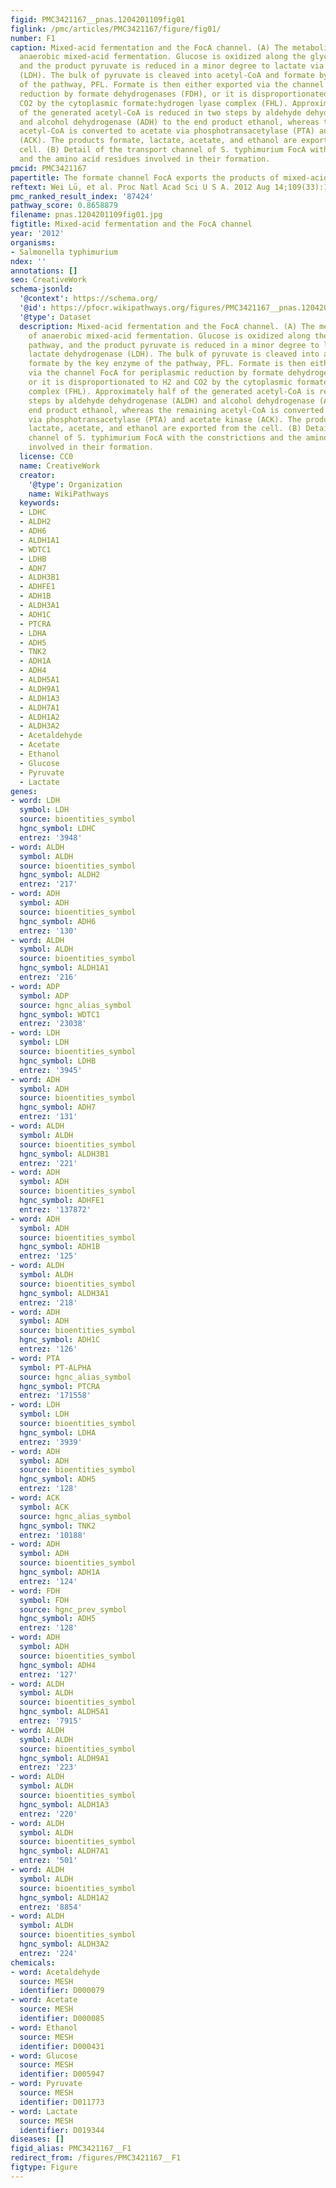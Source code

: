 ```yaml
---
figid: PMC3421167__pnas.1204201109fig01
figlink: /pmc/articles/PMC3421167/figure/fig01/
number: F1
caption: Mixed-acid fermentation and the FocA channel. (A) The metabolic pathway of
  anaerobic mixed-acid fermentation. Glucose is oxidized along the glycolytic pathway,
  and the product pyruvate is reduced in a minor degree to lactate via lactate dehydrogenase
  (LDH). The bulk of pyruvate is cleaved into acetyl-CoA and formate by the key enzyme
  of the pathway, PFL. Formate is then either exported via the channel FocA for periplasmic
  reduction by formate dehydrogenases (FDH), or it is disproportionated to H2 and
  CO2 by the cytoplasmic formate:hydrogen lyase complex (FHL). Approximately half
  of the generated acetyl-CoA is reduced in two steps by aldehyde dehydrogenase (ALDH)
  and alcohol dehydrogenase (ADH) to the end product ethanol, whereas the remaining
  acetyl-CoA is converted to acetate via phosphotransacetylase (PTA) and acetate kinase
  (ACK). The products formate, lactate, acetate, and ethanol are exported from the
  cell. (B) Detail of the transport channel of S. typhimurium FocA with the constrictions
  and the amino acid residues involved in their formation.
pmcid: PMC3421167
papertitle: The formate channel FocA exports the products of mixed-acid fermentation.
reftext: Wei Lü, et al. Proc Natl Acad Sci U S A. 2012 Aug 14;109(33):13254-13259.
pmc_ranked_result_index: '87424'
pathway_score: 0.8658879
filename: pnas.1204201109fig01.jpg
figtitle: Mixed-acid fermentation and the FocA channel
year: '2012'
organisms:
- Salmonella typhimurium
ndex: ''
annotations: []
seo: CreativeWork
schema-jsonld:
  '@context': https://schema.org/
  '@id': https://pfocr.wikipathways.org/figures/PMC3421167__pnas.1204201109fig01.html
  '@type': Dataset
  description: Mixed-acid fermentation and the FocA channel. (A) The metabolic pathway
    of anaerobic mixed-acid fermentation. Glucose is oxidized along the glycolytic
    pathway, and the product pyruvate is reduced in a minor degree to lactate via
    lactate dehydrogenase (LDH). The bulk of pyruvate is cleaved into acetyl-CoA and
    formate by the key enzyme of the pathway, PFL. Formate is then either exported
    via the channel FocA for periplasmic reduction by formate dehydrogenases (FDH),
    or it is disproportionated to H2 and CO2 by the cytoplasmic formate:hydrogen lyase
    complex (FHL). Approximately half of the generated acetyl-CoA is reduced in two
    steps by aldehyde dehydrogenase (ALDH) and alcohol dehydrogenase (ADH) to the
    end product ethanol, whereas the remaining acetyl-CoA is converted to acetate
    via phosphotransacetylase (PTA) and acetate kinase (ACK). The products formate,
    lactate, acetate, and ethanol are exported from the cell. (B) Detail of the transport
    channel of S. typhimurium FocA with the constrictions and the amino acid residues
    involved in their formation.
  license: CC0
  name: CreativeWork
  creator:
    '@type': Organization
    name: WikiPathways
  keywords:
  - LDHC
  - ALDH2
  - ADH6
  - ALDH1A1
  - WDTC1
  - LDHB
  - ADH7
  - ALDH3B1
  - ADHFE1
  - ADH1B
  - ALDH3A1
  - ADH1C
  - PTCRA
  - LDHA
  - ADH5
  - TNK2
  - ADH1A
  - ADH4
  - ALDH5A1
  - ALDH9A1
  - ALDH1A3
  - ALDH7A1
  - ALDH1A2
  - ALDH3A2
  - Acetaldehyde
  - Acetate
  - Ethanol
  - Glucose
  - Pyruvate
  - Lactate
genes:
- word: LDH
  symbol: LDH
  source: bioentities_symbol
  hgnc_symbol: LDHC
  entrez: '3948'
- word: ALDH
  symbol: ALDH
  source: bioentities_symbol
  hgnc_symbol: ALDH2
  entrez: '217'
- word: ADH
  symbol: ADH
  source: bioentities_symbol
  hgnc_symbol: ADH6
  entrez: '130'
- word: ALDH
  symbol: ALDH
  source: bioentities_symbol
  hgnc_symbol: ALDH1A1
  entrez: '216'
- word: ADP
  symbol: ADP
  source: hgnc_alias_symbol
  hgnc_symbol: WDTC1
  entrez: '23038'
- word: LDH
  symbol: LDH
  source: bioentities_symbol
  hgnc_symbol: LDHB
  entrez: '3945'
- word: ADH
  symbol: ADH
  source: bioentities_symbol
  hgnc_symbol: ADH7
  entrez: '131'
- word: ALDH
  symbol: ALDH
  source: bioentities_symbol
  hgnc_symbol: ALDH3B1
  entrez: '221'
- word: ADH
  symbol: ADH
  source: bioentities_symbol
  hgnc_symbol: ADHFE1
  entrez: '137872'
- word: ADH
  symbol: ADH
  source: bioentities_symbol
  hgnc_symbol: ADH1B
  entrez: '125'
- word: ALDH
  symbol: ALDH
  source: bioentities_symbol
  hgnc_symbol: ALDH3A1
  entrez: '218'
- word: ADH
  symbol: ADH
  source: bioentities_symbol
  hgnc_symbol: ADH1C
  entrez: '126'
- word: PTA
  symbol: PT-ALPHA
  source: hgnc_alias_symbol
  hgnc_symbol: PTCRA
  entrez: '171558'
- word: LDH
  symbol: LDH
  source: bioentities_symbol
  hgnc_symbol: LDHA
  entrez: '3939'
- word: ADH
  symbol: ADH
  source: bioentities_symbol
  hgnc_symbol: ADH5
  entrez: '128'
- word: ACK
  symbol: ACK
  source: hgnc_alias_symbol
  hgnc_symbol: TNK2
  entrez: '10188'
- word: ADH
  symbol: ADH
  source: bioentities_symbol
  hgnc_symbol: ADH1A
  entrez: '124'
- word: FDH
  symbol: FDH
  source: hgnc_prev_symbol
  hgnc_symbol: ADH5
  entrez: '128'
- word: ADH
  symbol: ADH
  source: bioentities_symbol
  hgnc_symbol: ADH4
  entrez: '127'
- word: ALDH
  symbol: ALDH
  source: bioentities_symbol
  hgnc_symbol: ALDH5A1
  entrez: '7915'
- word: ALDH
  symbol: ALDH
  source: bioentities_symbol
  hgnc_symbol: ALDH9A1
  entrez: '223'
- word: ALDH
  symbol: ALDH
  source: bioentities_symbol
  hgnc_symbol: ALDH1A3
  entrez: '220'
- word: ALDH
  symbol: ALDH
  source: bioentities_symbol
  hgnc_symbol: ALDH7A1
  entrez: '501'
- word: ALDH
  symbol: ALDH
  source: bioentities_symbol
  hgnc_symbol: ALDH1A2
  entrez: '8854'
- word: ALDH
  symbol: ALDH
  source: bioentities_symbol
  hgnc_symbol: ALDH3A2
  entrez: '224'
chemicals:
- word: Acetaldehyde
  source: MESH
  identifier: D000079
- word: Acetate
  source: MESH
  identifier: D000085
- word: Ethanol
  source: MESH
  identifier: D000431
- word: Glucose
  source: MESH
  identifier: D005947
- word: Pyruvate
  source: MESH
  identifier: D011773
- word: Lactate
  source: MESH
  identifier: D019344
diseases: []
figid_alias: PMC3421167__F1
redirect_from: /figures/PMC3421167__F1
figtype: Figure
---
```

